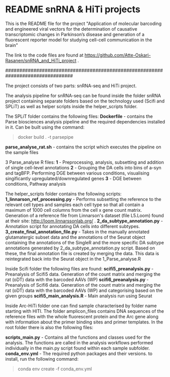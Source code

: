# README snRNA & HiTi projects
This is the README file for the project "Application of molecular barcoding and
engineered viral vectors for the determination of causative transcriptomic
changes in Parkinson’s disease and generation of a fluorescent reporter model
for studying cell-cell communication in the brain"

The link to the code files are found at
https://github.com/Atte-Oskari-Rasanen/snRNA_and_HiTi_project .

################################################################################

The project consists of two parts: snRNA-seq and HiTi project.

The analysis pipeline for snRNA-seq can be found inside the folder snRNA project
containing separate folders based on the technology used (Scifi and SPLiT) as
well as helper scripts inside the helper_scripts folder.

The SPLiT folder contains the following files:
**Dockerfile** - contains the Parse biosciences analysis pipeline and the
required dependencies
installed in it. Can be built using the command:
> docker build . -t parsepipe

**parse_analyse_rat.sh** - contains the script which executes the pipeline on
the sample files

3 Parse_analyse R files:
**1** - Preprocessing, analysis, subsetting and addition of single cell-level
annotations
**2**  - Grouping the DA cells into bins of a-syn and tagBFP. Performing DGE
between various conditions, visualising singificantly upregulated/downregulated
genes
**3**  - DGE between conditions, Pathway analysis

The helper_scripts folder contains the following scripts:
**1_linnarson_ref_processing.py** - Performs subsetting the reference to the
relevant cell types and samples each cell type so that all contain a maximum of
1000 cell columns from the cell x gene count matrix. Generation of a reference
file from Linnarson's dataset (file L5.Loom) found at their
site: http://loom.linnarssonlab.org/ .
**2_da_subtype_annotation.py** - Annotation script for annotating DA
cells into different subtypes.
**3_create_final_annotation_file.py** - Takes in the manually annotated
glutamatergic subset data and the annotations of the Seurat object containing the annotations of
the SingleR and the more specific DA subtype annotations generated by
2_da_subtype_annotation.py script. Based on these, the final annotation file
is created by merging the data. This data is reintegrated back into the Seurat
object in the 1_Parse_analyse.R

Inside Scifi folder the following files are found:
**scifi5_preanalysis.py** - Preanalysis of Scifi5 data. Generation of the count matrix
and merging the rat (oDT) data with the barcoded AAVs (WP)
**scifi6_preanalysis.py** -  Preanalysis of Scifi6 data. Generation of the count matrix
and merging the rat (oDT) data with the barcoded AAVs (WP) and categorising
based on the given groups
**scifi5_main_analysis.R** - Main analysis run using Seurat

Inside Arc-HiTi folder one can find sample characterised by folder name starting
with HITI. The folder amplicon_files contains DNA sequences of the reference
files with the whole fluorescent protein and the Arc gene along with information
about the primer binding sites and primer templates. In the root folder there is
also the following files:

**scripts_main.py** - Contains all the functions and classes used for the
analysis. The functions are called in the analysis workflows performed
individually in the main.py script found within each sample subfolder.
**conda_env.yml** - The required python packages and their versions. to install,
run the following command:
> conda env create -f conda_env.yml
